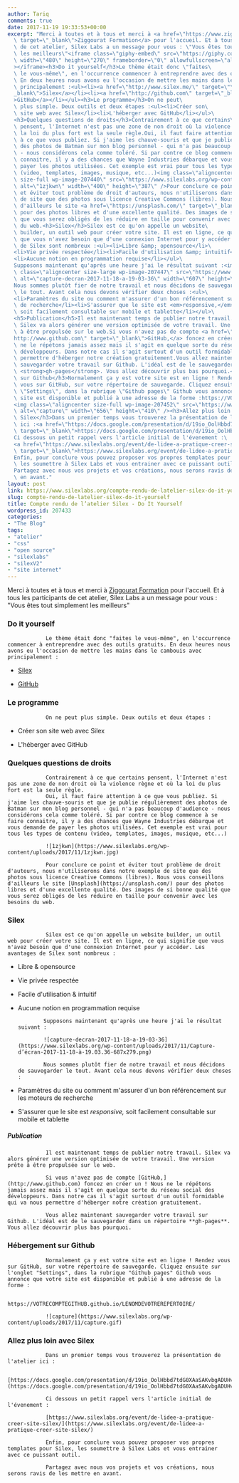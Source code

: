 ```yaml
---
author: Tariq
comments: true
date: 2017-11-19 19:33:53+00:00
excerpt: "Merci à toutes et à tous et merci à <a href=\"https://www.ziggourat.com/\"\
  \ target=\"_blank\">Ziggourat Formation</a> pour l'accueil. Et à tous les participants\
  \ de cet atelier, Silex Labs a un message pour vous : \"Vous êtes tout simplement\
  \ les meilleurs\"<iframe class=\"giphy-embed\" src=\"https://giphy.com/embed/3o6ozpypYSQg6nJ5rq\"\
  \ width=\"480\" height=\"270\" frameborder=\"0\" allowfullscreen=\"allowfullscreen\"\
  ></iframe><h3>Do it yourself</h3>Le thème était donc \"faites\
  \ le vous-même\", en l'occurrence commencer à entreprendre avec des outils gratuits.\
  \ En deux heures nous avons eu l'occasion de mettre les mains dans le cambouis avec\
  \ principalement :<ul><li><a href=\"http://www.silex.me/\" target=\"\
  _blank\">Silex</a></li><li><a href=\"http://github.com\" target=\"_blank\"\
  >GitHub</a></li></ul><h3>Le programme</h3>On ne peut\
  \ plus simple. Deux outils et deux étapes :<ul><li>Créer son\
  \ site web avec Silex</li><li>L'héberger avec GitHub</li></ul>\
  <h3>Quelques questions de droits</h3>Contrairement à ce que certains\
  \ pensent, l'Internet n'est pas une zone de non droit où la violence règne et où\
  \ la loi du plus fort est la seule règle.Oui, il faut faire attention\
  \ à ce que vous publiez. Si j'aime les chauve-souris et que je publie régulièrement\
  \ des photos de Batman sur mon blog personnel - qui n'a pas beaucoup d'audience\
  \ - nous considérons cela comme toléré. Si par contre ce blog commence à se faire\
  \ connaitre, il y a des chances que Wayne Industries débarque et vous demande de\
  \ payer les photos utilisées. Cet exemple est vrai pour tous les types de contenu\
  \ (video, templates, images, musique, etc...)<img class=\"aligncenter\
  \ size-full wp-image-207440\" src=\"https://www.silexlabs.org/wp-content/uploads/2017/11/1zjkwn.jpg\"\
  \ alt=\"1zjkwn\" width=\"400\" height=\"387\" />Pour conclure ce point\
  \ et éviter tout problème de droit d'auteurs, nous n'utiliserons dans notre exemple\
  \ de site que des photos sous licence Creative Commons (libres). Nous vous conseillons\
  \ d'ailleurs le site <a href=\"https://unsplash.com/\" target=\"_blank\">Unsplash</a>\
  \ pour des photos libres et d'une excellente qualité. Des images de si bonne qualité\
  \ que vous serez obligés de les réduire en taille pour convenir avec les besoins\
  \ du web.<h3>Silex</h3>Silex est ce qu'on appelle un website\
  \ builder, un outil web pour créer votre site. Il est en ligne, ce qui signifie\
  \ que vous n'avez besoin que d'une connexion Internet pour y accéder. Les avantages\
  \ de Silex sont nombreux :<ul><li>Libre &amp; opensource</li>\
  <li>Vie privée respectée</li><li>Facile d'utilisation &amp; intuitif</li>\
  <li>Aucune notion en programmation requise</li></ul>\
  Supposons maintenant qu'après une heure j'ai le résultat suivant :<img\
  \ class=\"aligncenter size-large wp-image-207447\" src=\"https://www.silexlabs.org/wp-content/uploads/2017/11/Capture-d’écran-2017-11-18-à-19.03.36-687x279.png\"\
  \ alt=\"capture-decran-2017-11-18-a-19-03-36\" width=\"607\" height=\"247\" />\
  Nous sommes plutôt fier de notre travail et nous décidons de sauvegarder\
  \ le tout. Avant cela nous devons vérifier deux choses :<ul>\
  <li>Paramètres du site ou comment m'assurer d'un bon référencement sur les moteurs\
  \ de recherche</li><li>S'assurer que le site est <em>responsive,</em>\
  \ soit facilement consultable sur mobile et tablette</li></ul>\
  <h5>Publication</h5>Il est maintenant temps de publier notre travail.\
  \ Silex va alors générer une version optimisée de votre travail. Une version prête\
  \ à être propulsée sur le web.Si vous n'avez pas de compte <a href=\"\
  http://www.github.com\" target=\"_blank\">GitHub,</a> foncez en créer un ! Nous\
  \ ne le répétons jamais assez mais il s'agit en quelque sorte du réseau social des\
  \ développeurs. Dans notre cas il s'agit surtout d'un outil formidable qui va nous\
  \ permettre d'héberger notre création gratuitement.Vous allez maintenant\
  \ sauvegarder votre travail sur Github. L'idéal est de le sauvegarder dans un répertoire\
  \ <strong>gh-pages</strong>. Vous allez découvrir plus bas pourquoi.<h3>Hébergement\
  \ sur Github</h3>Normalement ça y est votre site est en ligne ! Rendez\
  \ vous sur GitHub, sur votre répertoire de sauvegarde. Cliquez ensuite sur l'onglet\
  \ \"Settings\", dans la rubrique \"Github pages\" Github vous annonce que votre\
  \ site est disponible et publié à une adresse de la forme :https://VOTRECOMPTEGITHUB.github.io/LENOMDEVOTREREPERTOIRE/\
  <img class=\"aligncenter size-full wp-image-207452\" src=\"https://www.silexlabs.org/wp-content/uploads/2017/11/capture.gif\"\
  \ alt=\"capture\" width=\"656\" height=\"410\" /><h3>Allez plus loin avec\
  \ Silex</h3>Dans un premier temps vous trouverez la présentation de l'atelier\
  \ ici :<a href=\"https://docs.google.com/presentation/d/19io_OolHbbd7tdG0XAaSAKvbgADUHvRzKj73gbMoU8c/edit\"\
  \ target=\"_blank\">https://docs.google.com/presentation/d/19io_OolHbbd7tdG0XAaSAKvbgADUHvRzKj73gbMoU8c/edit</a>\
  Ci dessous un petit rappel vers l'article initial de l'évenement :\
  <a href=\"https://www.silexlabs.org/event/de-lidee-a-pratique-creer-site-silex/\"\
  \ target=\"_blank\">https://www.silexlabs.org/event/de-lidee-a-pratique-creer-site-silex/</a>\
  Enfin, pour conclure vous pouvez proposer vos propres templates pour Silex,\
  \ les soumettre à Silex Labs et vous entrainer avec ce puissant outil.\
  Partagez avec nous vos projets et vos créations, nous serons ravis de les mettre\
  \ en avant."
layout: post
link: https://www.silexlabs.org/compte-rendu-de-latelier-silex-do-it-yourself/
slug: compte-rendu-de-latelier-silex-do-it-yourself
title: Compte rendu de l’atelier Silex - Do It Yourself
wordpress_id: 207433
categories:
- "The Blog"
tags:
- "atelier"
- "css"
- "open source"
- "silexlabs"
- "silexV2"
- "site internet"
---
```


Merci à toutes et à tous et merci à [Ziggourat Formation](https://www.ziggourat.com/) pour l'accueil. Et à tous les participants de cet atelier, Silex Labs a un message pour vous : "Vous êtes tout simplement les meilleurs"




### Do it yourself


				Le thème était donc "faites le vous-même", en l'occurrence commencer à entreprendre avec des outils gratuits. En deux heures nous avons eu l'occasion de mettre les mains dans le cambouis avec principalement :




  * [Silex](http://www.silex.me/)


  * [GitHub](http://github.com)




### Le programme


				On ne peut plus simple. Deux outils et deux étapes :




  * Créer son site web avec Silex


  * L'héberger avec GitHub




### Quelques questions de droits


				Contrairement à ce que certains pensent, l'Internet n'est pas une zone de non droit où la violence règne et où la loi du plus fort est la seule règle.
				Oui, il faut faire attention à ce que vous publiez. Si j'aime les chauve-souris et que je publie régulièrement des photos de Batman sur mon blog personnel - qui n'a pas beaucoup d'audience - nous considérons cela comme toléré. Si par contre ce blog commence à se faire connaitre, il y a des chances que Wayne Industries débarque et vous demande de payer les photos utilisées. Cet exemple est vrai pour tous les types de contenu (video, templates, images, musique, etc...)

				![1zjkwn](https://www.silexlabs.org/wp-content/uploads/2017/11/1zjkwn.jpg)

				Pour conclure ce point et éviter tout problème de droit d'auteurs, nous n'utiliserons dans notre exemple de site que des photos sous licence Creative Commons (libres). Nous vous conseillons d'ailleurs le site [Unsplash](https://unsplash.com/) pour des photos libres et d'une excellente qualité. Des images de si bonne qualité que vous serez obligés de les réduire en taille pour convenir avec les besoins du web.


### Silex


				Silex est ce qu'on appelle un website builder, un outil web pour créer votre site. Il est en ligne, ce qui signifie que vous n'avez besoin que d'une connexion Internet pour y accéder. Les avantages de Silex sont nombreux :




  * Libre & opensource


  * Vie privée respectée


  * Facile d'utilisation & intuitif


  * Aucune notion en programmation requise


				Supposons maintenant qu'après une heure j'ai le résultat suivant :

				![capture-decran-2017-11-18-a-19-03-36](https://www.silexlabs.org/wp-content/uploads/2017/11/Capture-d’écran-2017-11-18-à-19.03.36-687x279.png)

				Nous sommes plutôt fier de notre travail et nous décidons de sauvegarder le tout. Avant cela nous devons vérifier deux choses :




  * Paramètres du site ou comment m'assurer d'un bon référencement sur les moteurs de recherche


  * S'assurer que le site est _responsive,_ soit facilement consultable sur mobile et tablette




##### Publication


				Il est maintenant temps de publier notre travail. Silex va alors générer une version optimisée de votre travail. Une version prête à être propulsée sur le web.

				Si vous n'avez pas de compte [GitHub,](http://www.github.com) foncez en créer un ! Nous ne le répétons jamais assez mais il s'agit en quelque sorte du réseau social des développeurs. Dans notre cas il s'agit surtout d'un outil formidable qui va nous permettre d'héberger notre création gratuitement.

				Vous allez maintenant sauvegarder votre travail sur Github. L'idéal est de le sauvegarder dans un répertoire **gh-pages**. Vous allez découvrir plus bas pourquoi.


### Hébergement sur Github


				Normalement ça y est votre site est en ligne ! Rendez vous sur GitHub, sur votre répertoire de sauvegarde. Cliquez ensuite sur l'onglet "Settings", dans la rubrique "Github pages" Github vous annonce que votre site est disponible et publié à une adresse de la forme :

				https://VOTRECOMPTEGITHUB.github.io/LENOMDEVOTREREPERTOIRE/

				![capture](https://www.silexlabs.org/wp-content/uploads/2017/11/capture.gif)


### Allez plus loin avec Silex


				Dans un premier temps vous trouverez la présentation de l'atelier ici :

				[https://docs.google.com/presentation/d/19io_OolHbbd7tdG0XAaSAKvbgADUHvRzKj73gbMoU8c/edit](https://docs.google.com/presentation/d/19io_OolHbbd7tdG0XAaSAKvbgADUHvRzKj73gbMoU8c/edit)

				Ci dessous un petit rappel vers l'article initial de l'évenement :

				[https://www.silexlabs.org/event/de-lidee-a-pratique-creer-site-silex/](https://www.silexlabs.org/event/de-lidee-a-pratique-creer-site-silex/)

				Enfin, pour conclure vous pouvez proposer vos propres templates pour Silex, les soumettre à Silex Labs et vous entrainer avec ce puissant outil.

				Partagez avec nous vos projets et vos créations, nous serons ravis de les mettre en avant.
